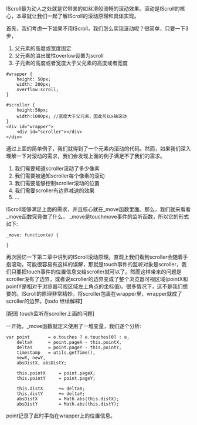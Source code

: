 IScroll最为动人之处就是它带来的如丝滑般流畅的滚动效果。滚动是IScroll的核心，本章就让我们一起了解IScroll的滚动原理和具体实现。

首先，我们考虑一下如果不用IScroll，我们怎么实现滚动呢？很简单，只要一下3步，
1. 父元素的高度或宽度固定
2. 父元素的溢出属性overlow设置为scroll
3. 子元素的高度或者宽度大于父元素的高度或者宽度

```
#wrapper {
	height: 50px;
	width: 200px;
	overflow:scroll;
}

#scroller {
	height:50px;
	width:1000px; //宽度大于父元素，因此可以x轴滚动
}
<div id="wrapper">
	<div id="scroller"></div>	
</div>
```
通过上面的简单例子，我们就得到了一个元素内滚动的代码。然而，如果我们深入理解一下对滚动的需求，我们会发现上面的例子满足不了我们的需求。

1. 我们需要知道scroller滚动了多少像素
4. 我们需要被通知scroller每个像素的滚动
3. 我们需要能够控制scroller滚动的位置
2. 我们需要scroller有边界减速的效果
5. ...



IScroll能够满足上面的需求，并且核心就在_move函数里面。那么，我们就来看看_move函数究竟做了什么。
_move是touchmove事件的监听函数，所以它的形式如下:

```
_move: function(e) {
 
}
```
再次回忆一下第二章中讲到的IScroll滚动原理。直观上我们看到scroller会随着手指滚动，可能很容易有这样的误解，那就是touch事件的监听对象是scroller，我们只要把touch事件的位置信息交给scroller就可以了。然而这样带来的问题是scroller没有了边界，或者说scroller的边界变成了整个浏览器可视区域(pointX和pointY是相对于浏览器可视区域左上角点的坐标值)。很多情况下，这不是我们想要的。IScroll的原理非常精妙。将scroller包裹在wrapper里，wrapper就成了scroller的边界。【todo 继续解释】

[配图 touch监听在scroller上面的问题]

一开始，_move函数就定义使用了一堆变量，我们逐个分析:

```
var point		= e.touches ? e.touches[0] : e,
	deltaX		= point.pageX - this.pointX,
	deltaY		= point.pageY - this.pointY,
	timestamp	= utils.getTime(),
	newX, newY,
	absDistX, absDistY;

	this.pointX		= point.pageX;
	this.pointY		= point.pageY;

	this.distX		+= deltaX;
	this.distY		+= deltaY;
	absDistX		= Math.abs(this.distX);
	absDistY		= Math.abs(this.distY);
```
point记录了此时手指在wrapper上的位置信息。

 